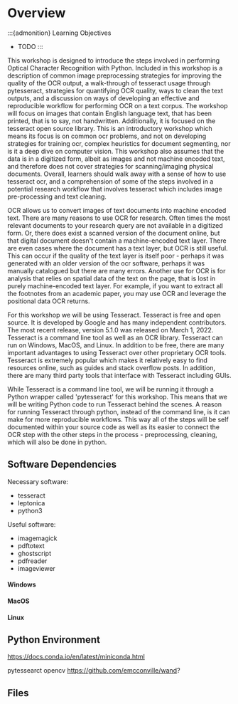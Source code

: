 Overview
========

:::{admonition} Learning Objectives
- TODO
:::

This workshop is designed to introduce the steps involved in performing Optical
Character Recognition with Python. Included in this workshop is a description
of common image preprocessing strategies for improving the quality of the OCR
output, a walk-through of tesseract usage through pytesseract, strategies for
quantifying OCR quality, ways to clean the text outputs, and a discussion on
ways of developing an effective and reproducible workflow for performing OCR on
a text corpus. The workshop will focus on images that contain English language
text, that has been printed, that is to say, not handwritten. Additionally, it
is focused on the tesseract open source library. This is an introductory
workshop which means its focus is on common ocr problems, and not on developing
strategies for training ocr, complex heuristics for document segmenting, nor is
it a deep dive on computer vision. This workshop also assumes that the data is
in a digitized form, albeit as images and not machine encoded text, and
therefore does not cover strategies for scanning/imaging physical documents.
Overall, learners should walk away with a sense of how to use tesseract ocr,
and a comprehension of some of the steps involved in a potential research
workflow that involves tesseract which includes image pre-processing and text
cleaning.

OCR allows us to convert images of text documents into machine encoded text.
There are many reasons to use OCR for research. Often times the most relevant
documents to your research query are not available in a digitized form. Or,
there does exist a scanned version of the document online, but that digital
document doesn't contain a machine-encoded text layer. There are even cases
where the document has a text layer, but OCR is still useful. This can occur if
the quality of the text layer is itself poor - perhaps it was generated with an
older version of the ocr software, perhaps it was manually catalogued but there
are many errors. Another use for OCR is for analysis that relies on spatial
data of the text on the page, that is lost in purely machine-encoded text
layer. For example, if you want to extract all the footnotes from an academic
paper, you may use OCR and leverage the positional data OCR returns.

For this workshop we will be using Tesseract. Tesseract is free and open
source. It is developed by Google and has many independent contributors. The
most recent release, version 5.1.0 was released on March 1, 2022. Tesseract is
a command line tool as well as an OCR library. Tesseract can run on Windows,
MacOS, and Linux.  In addition to be free, there are many important advantages
to using Tesseract over other proprietary OCR tools. Tesseract is extremely
popular which makes it relatively easy to find resources online, such as guides
and stack overflow posts. In addition, there are many third party tools that
interface with Tesseract including GUIs.

While Tesseract is a command line tool, we will be running it through a Python
wrapper called 'pytesseract' for this workshop. This means that we will be
writing Python code to run Tesseract behind the scenes. A reason for running
Tesseract through python, instead of the command line, is it can make for more
reproducible workflows. This way all of the steps will be self documented
within your source code as well as its easier to connect the OCR step with the
other steps in the process - preprocessing, cleaning, which will also be done
in python.


## Software Dependencies

Necessary software:
- tesseract
- leptonica
- python3

Useful software:
- imagemagick
- pdftotext
- ghostscript
- pdfreader
- imageviewer

#### Windows

#### MacOS

#### Linux

## Python Environment
https://docs.conda.io/en/latest/miniconda.html


pytessearct
opencv
https://github.com/emcconville/wand?

## Files

